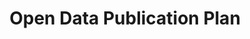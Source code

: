 ---
schema: default
title: Open Data Publication Plan
organization: Dundee City Council
notes: Dundee City Council are dedicated to publishing council owned data under an Open Government License by default. The open data publication plan outlines data sets scheduled to be released in the near future. This is an iterative document and is subject to change.
resources:

  - name: Open Data Publication Plan CSV
  - url: https://data.dundeecity.gov.uk/dataset/cac2af78-8819-4422-ba69-65d858f7d6a1/resource/053cc295-3622-4ad2-92b0-2f2f872e83f9/download/publication-plan_progress-report-pub-plan.csv
  - format: CSV

license: Open Government Licence 3.0 (United Kingdom)
category:

  - Transparency


  - 

maintainer: Tim Wisniewski
maintainer_email: tim@timwis.com
---